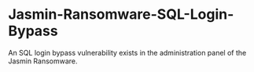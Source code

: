 # Jasmin-Ransomware-SQL-Login-Bypass
An SQL login bypass vulnerability exists in the administration panel of the Jasmin Ransomware.
